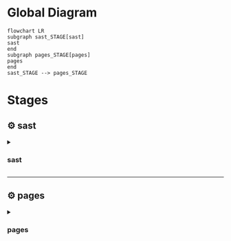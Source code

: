 # Global Diagram
```mermaid
flowchart LR
subgraph sast_STAGE[sast]
sast
end
subgraph pages_STAGE[pages]
pages
end
sast_STAGE --> pages_STAGE

```
# Stages
## ⚙️ sast

<details>
<summary><h3>sast</h3></summary>





</details>

---
## ⚙️ pages

<details>
<summary><h3>pages</h3></summary>

![node:lts](https://img.shields.io/badge/image-node:lts-brightgreen)
#### Before Scripts
```bash
npm install
```
#### Scripts
```bash
npm run build
rm -r public/
cp -r build/ public/
echo $CI_PAGES_URL
```

</details>
